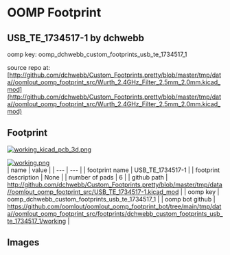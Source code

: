 # OOMP Footprint  
## USB_TE_1734517-1  by dchwebb  
  
oomp key: oomp_dchwebb_custom_footprints_usb_te_1734517_1  
  
source repo at: [http://github.com/dchwebb/Custom_Footprints.pretty/blob/master/tmp/data//oomlout_oomp_footprint_src/Wurth_2.4GHz_Filter_2.5mm_2.0mm.kicad_mod](http://github.com/dchwebb/Custom_Footprints.pretty/blob/master/tmp/data//oomlout_oomp_footprint_src/Wurth_2.4GHz_Filter_2.5mm_2.0mm.kicad_mod)  
## Footprint  
  
[![working_kicad_pcb_3d.png](working_kicad_pcb_3d_600.png)](working_kicad_pcb_3d.png)  
  
[![working.png](working_600.png)](working.png)  
| name | value | 
| --- | --- | 
| footprint name | USB_TE_1734517-1 | 
| footprint description | None | 
| number of pads | 6 | 
| github path | http://github.com/dchwebb/Custom_Footprints.pretty/blob/master/tmp/data//oomlout_oomp_footprint_src/USB_TE_1734517-1.kicad_mod | 
| oomp key | oomp_dchwebb_custom_footprints_usb_te_1734517_1 | 
| oomp bot github | https://github.com/oomlout/oomlout_oomp_footprint_bot/tree/main/tmp/data//oomlout_oomp_footprint_src/footprints/dchwebb_custom_footprints_usb_te_1734517_1/working | 
## Images  
